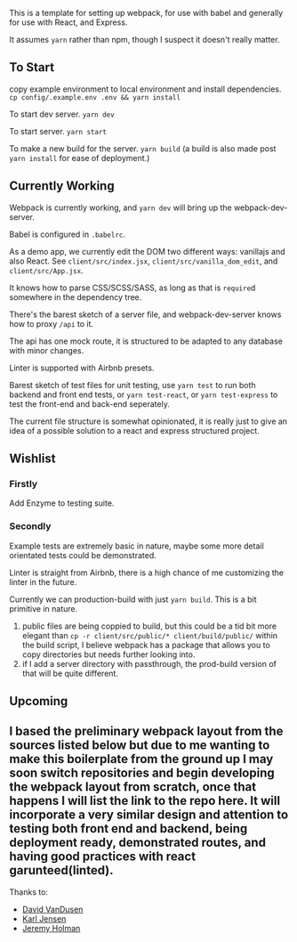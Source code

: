 This is a template for setting up webpack, for use with babel and generally for use with React, and Express.

It assumes `yarn` rather than npm, though I suspect it doesn't really matter.

## To Start

copy example environment to local environment and install dependencies.
`cp config/.example.env .env && yarn install`

To start dev server.
`yarn dev`

To start server.
`yarn start`

To make a new build for the server.
`yarn build`
(a build is also made post `yarn install` for ease of deployment.)

## Currently Working

Webpack is currently working, and `yarn dev` will bring up the webpack-dev-server.

Babel is configured in `.babelrc`.

As a demo app, we currently edit the DOM two different ways: vanillajs and also React.  See `client/src/index.jsx`,
`client/src/vanilla_dom_edit`, and `client/src/App.jsx`.

It knows how to parse CSS/SCSS/SASS, as long as that is `require`d somewhere in the dependency tree.

There's the barest sketch of a server file, and webpack-dev-server knows how to proxy `/api` to it.

The api has one mock route, it is structured to be adapted to any database with minor changes.

Linter is supported with Airbnb presets.

Barest sketch of test files for unit testing, use `yarn test` to run both backend and front end tests, or `yarn test-react`, or `yarn test-express` to test the front-end and back-end seperately.

The current file structure is somewhat opinionated, it is really just to give an idea of a possible solution to a react and express structured project.

## Wishlist

### Firstly

Add Enzyme to testing suite.

### Secondly

Example tests are extremely basic in nature, maybe some more detail orientated tests could be demonstrated.

Linter is straight from Airbnb, there is a high chance of me customizing the linter in the future.

Currently we can production-build with just `yarn build`.  This is a bit primitive in nature.
  1) public files are being coppied to build, but this could be a tid bit more elegant than `cp -r client/src/public/* client/build/public/` within the build script, I believe webpack has a package that allows you to copy directories but needs further looking into.
  2) if I add a server directory with passthrough, the prod-build version of that will be quite different.

## Upcoming

I based the preliminary webpack layout from the sources listed below but due to me wanting to make this boilerplate from the ground up I may soon switch repositories and begin developing the webpack layout from scratch, once that happens I will list the link to the repo here. It will incorporate a very similar design and attention to testing both front end and backend, being deployment ready, demonstrated routes, and having good practices with react garunteed(linted).
---

Thanks to:

* [David VanDusen](https://github.com/davidvandusen/react-webpack-boilerplate)
* [Karl Jensen](https://github.com/jensen/webpack-notes)
* [Jeremy Holman](https://github.com/jholman/web-boilerplate)
